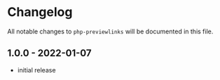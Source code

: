 # Changelog

All notable changes to `php-previewlinks` will be documented in this file.

## 1.0.0 - 2022-01-07

- initial release
